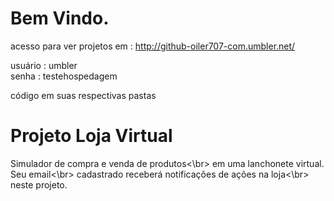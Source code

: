 Bem Vindo.
============================================================================

acesso para ver projetos em : 
http://github-oiler707-com.umbler.net/

usuário : umbler         
senha   : testehospedagem

código em suas respectivas pastas

Projeto Loja Virtual
============================================================================
Simulador de compra e venda de  produtos<\br>
em uma lanchonete virtual. Seu email<\br>
cadastrado receberá notificações de ações na loja<\br>
neste projeto.




